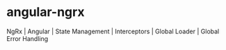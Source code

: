# angular-ngrx
NgRx | Angular | State Management | Interceptors | Global Loader | Global Error Handling
